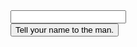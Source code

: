 <form action="" target="/questions">
    <div class="centered">
        <input id="name">
        <br />
        <button type="submit">Tell your name to the man.</button>
    </div>
</form>
